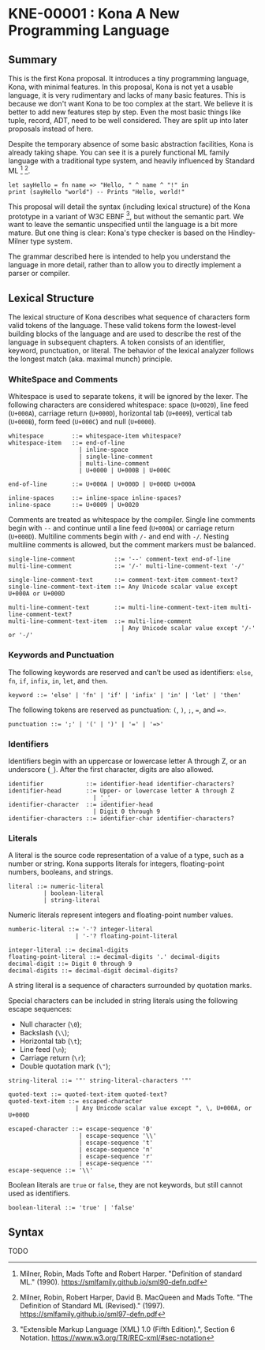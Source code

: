 KNE-00001 : Kona A New Programming Language
===========================================

Summary
-------

This is the first Kona proposal. It introduces a tiny programming language,
Kona, with minimal features. In this proposal, Kona is not yet a usable
language, it is very rudimentary and lacks of many basic features. This is
because we don't want Kona to be too complex at the start. We believe it is
better to add new features step by step. Even the most basic things like tuple,
record, ADT, need to be well considered. They are split up into later proposals
instead of here.

Despite the temporary absence of some basic abstraction facilities, Kona is
already taking shape. You can see it is a purely functional ML family language
with a traditional type system, and heavily influenced by Standard ML [^1] [^2].

```
let sayHello = fn name => "Hello, " ^ name ^ "!" in
print (sayHello "world") -- Prints "Hello, world!"
```

This proposal will detail the syntax (including lexical structure) of the Kona
prototype in a variant of W3C EBNF [^3], but without the semantic part. We want
to leave the semantic unspecified until the language is a bit more mature. But
one thing is clear: Kona's type checker is based on the Hindley-Milner type
system.

The grammar described here is intended to help you understand the language in
more detail, rather than to allow you to directly implement a parser or
compiler.

Lexical Structure
-----------------

The lexical structure of Kona describes what sequence of characters form valid
tokens of the language. These valid tokens form the lowest-level building blocks
of the language and are used to describe the rest of the language in subsequent
chapters. A token consists of an identifier, keyword, punctuation, or literal.
The behavior of the lexical analyzer follows the longest match (aka. maximal
munch) principle.

### WhiteSpace and Comments

Whitespace is used to separate tokens, it will be ignored by the lexer. The
following characters are considered whitespace: space (`U+0020`), line feed
(`U+000A`), carriage return (`U+000D`), horizontal tab (`U+0009`), vertical tab
(`U+000B`), form feed (`U+000C`) and null (`U+0000`).

```
whitespace        ::= whitespace-item whitespace?
whitespace-item   ::= end-of-line
                    | inline-space
                    | single-line-comment
                    | multi-line-comment
                    | U+0000 | U+000B | U+000C

end-of-line       ::= U+000A | U+000D | U+000D U+000A

inline-spaces     ::= inline-space inline-spaces?
inline-space      ::= U+0009 | U+0020
```

Comments are treated as whitespace by the compiler. Single line comments begin
with `--` and continue until a line feed (`U+000A`) or carriage return
(`U+000D`). Multiline comments begin with `/-` and end with `-/`. Nesting
multiline comments is allowed, but the comment markers must be balanced.

```
single-line-comment           ::= '--' comment-text end-of-line
multi-line-comment            ::= '/-' multi-line-comment-text '-/'

single-line-comment-text      ::= comment-text-item comment-text?
single-line-comment-text-item ::= Any Unicode scalar value except U+000A or U+000D

multi-line-comment-text       ::= multi-line-comment-text-item multi-line-comment-text?
multi-line-comment-text-item  ::= multi-line-comment
                                | Any Unicode scalar value except '/-' or '-/'
```

### Keywords and Punctuation

The following keywords are reserved and can’t be used as identifiers: `else`,
`fn`, `if`, `infix`, `in`, `let`, and `then`.

```
keyword ::= 'else' | 'fn' | 'if' | 'infix' | 'in' | 'let' | 'then'
```

The following tokens are reserved as punctuation: `(`, `)`, `;`, `=`, and `=>`.

```
punctuation ::= ';' | '(' | ')' | '=' | '=>'
```

### Identifiers

Identifiers begin with an uppercase or lowercase letter A through Z, or an
underscore (`_`). After the first character, digits are also allowed.

```
identifier            ::= identifier-head identifier-characters?
identifier-head       ::= Upper- or lowercase letter A through Z
                        | '_'
identifier-character  ::= identifier-head
                        | Digit 0 through 9
identifier-characters ::= identifier-char identifier-characters?
```

### Literals

A literal is the source code representation of a value of a type, such as a
number or string. Kona supports literals for integers, floating-point numbers,
booleans, and strings.

```
literal ::= numeric-literal
          | boolean-literal
          | string-literal
```

Numeric literals represent integers and floating-point number values.

```
numberic-literal ::= '-'? integer-literal
                   | '-'? floating-point-literal

integer-literal ::= decimal-digits
floating-point-literal ::= decimal-digits '.' decimal-digits
decimal-digit ::= Digit 0 through 9
decimal-digits ::= decimal-digit decimal-digits?
```

A string literal is a sequence of characters surrounded by quotation marks.

Special characters can be included in string literals using the following escape
sequences:

- Null character (`\0`);
- Backslash (`\\`);
- Horizontal tab (`\t`);
- Line feed (`\n`);
- Carriage return (`\r`);
- Double quotation mark (`\"`);

```
string-literal ::= '"' string-literal-characters '"'

quoted-text ::= quoted-text-item quoted-text?
quoted-text-item ::= escaped-character
                   | Any Unicode scalar value except ", \, U+000A, or U+000D

escaped-character ::= escape-sequence '0'
                    | escape-sequence '\\'
                    | escape-sequence 't'
                    | escape-sequence 'n'
                    | escape-sequence 'r'
                    | escape-sequence '"'
escape-sequence ::= '\\'
```

Boolean literals are `true` or `false`, they are not keywords, but still cannot
used as identifiers.

```
boolean-literal ::= 'true' | 'false'
```

Syntax
------

TODO

[^1]: Milner, Robin, Mads Tofte and Robert Harper. "Definition of standard ML."
      (1990). https://smlfamily.github.io/sml90-defn.pdf
[^2]: Milner, Robin, Robert Harper, David B. MacQueen and Mads Tofte. "The
      Definition of Standard ML (Revised)."  (1997).
      https://smlfamily.github.io/sml97-defn.pdf
[^3]: "Extensible Markup Language (XML) 1.0 (Fifth Edition).", Section 6
      Notation. https://www.w3.org/TR/REC-xml/#sec-notation
